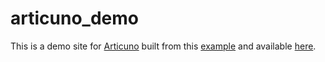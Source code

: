 # articuno_demo

This is a demo site for [Articuno](https://github.com/mvkvc/articuno) built from this [example](https://elixirschool.com/en/lessons/misc/nimble_publisher) and available [here](https://articuno-demo.netlify.app).